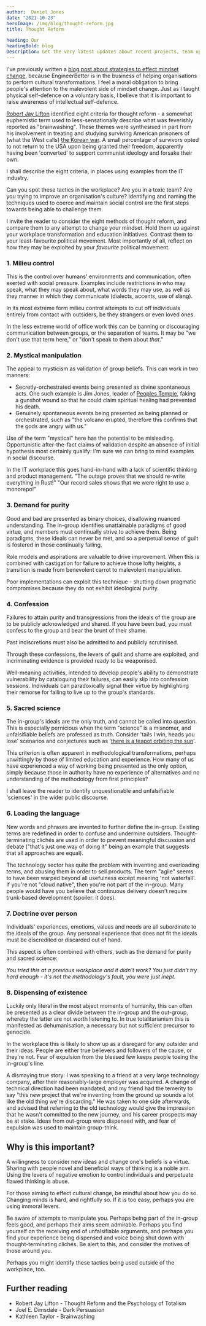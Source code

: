 ```yaml
---
author:  Daniel Jones
date: "2021-10-23"
heroImage: /img/blog/thought-reform.jpg
title: Thought Reform

heading: Our
headingBold: blog
Description: Get the very latest updates about recent projects, team updates, thoughts and industry news from our team of EngineerBetter experts.
---
```


I've previously written a [blog post about strategies to effect mindset change](/blog/transforming-minds-and-organisations/), because EngineerBetter is in the business of helping organisations to perform cultural transformations. I feel a moral obligation to bring people's attention to the malevolent side of mindset change. Just as I taught physical self-defence on a voluntary basis, I believe that it is important to raise awareness of intellectual self-defence.

[Robert Jay Lifton](https://en.wikipedia.org/wiki/Robert_Jay_Lifton) identified eight criteria for thought reform - a somewhat euphemistic term used to less-sensationally describe what was feverishly reported as "brainwashing". These themes were synthesised in part from his involvement in treating and studying surviving American prisoners of (what the West calls) [the Korean war](https://en.wikipedia.org/wiki/Korean_War). A small percentage of survivors opted to not return to the USA upon being granted their freedom, apparently having been 'converted' to support communist ideology and forsake their own.

I shall describe the eight criteria, in places using examples from the IT industry.

Can you spot these tactics in the workplace? Are you in a toxic team? Are you trying to improve an organisation's culture? Identifying and naming the techniques used to coerce and maintain social control are the first steps towards being able to challenge them.

I invite the reader to consider the eight methods of thought reform, and compare them to any attempt to change your mindset. Hold them up against your workplace transformation and education initiatives. Contrast them to your least-favourite political movement. Most importantly of all, reflect on how they may be exploited by your _favourite_ political movement.

### 1. Milieu control

This is the control over humans' environments and communication, often exerted with social pressure. Examples include restrictions in who may speak, what they may speak about, what words they may use, as well as they manner in which they communicate (dialects, accents, use of slang).

In its most extreme form milieu control attempts to cut off individuals entirely from contact with outsiders, be they strangers or even loved ones.

In the less extreme world of office work this can be banning or discouraging communication between groups, or the separation of teams. It may be "we don't use that term here," or "don't speak to them about _that_."

### 2. Mystical manipulation

The appeal to mysticism as validation of group beliefs. This can work in two manners:

* Secretly-orchestrated events being presented as divine spontaneous acts. One such example is Jim Jones, leader of [Peoples Temple](https://en.wikipedia.org/wiki/Peoples_Temple), faking a gunshot wound so that he could claim spiritual healing had prevented his death.
* Genuinely spontaneous events being presented as being planned or orchestrated, such as "the volcano erupted, therefore this confirms that the gods are angry with us."

Use of the term "mystical" here has the potential to be misleading. Opportunistic after-the-fact claims of validation despite an absence of initial hypothesis most certainly qualify: I'm sure we can bring to mind examples in social discourse.

In the IT workplace this goes hand-in-hand with a lack of scientific thinking and product management. "The outage proves that we should re-write everything in Rust!" "Our record sales shows that we were right to use a monorepo!"

### 3. Demand for purity

Good and bad are presented as binary choices, disallowing nuanced understanding. The in-group identifies unattainable paradigms of good virtue, and members must continually strive to achieve them. Being paradigms, these ideals can never be met, and so a perpetual sense of guilt is fostered in those continually failing.

Role models and aspirations are valuable to drive improvement. When this is combined with castigation for failure to achieve those lofty heights, a transition is made from benevolent carrot to malevolent manipulation.

Poor implementations can exploit this technique - shutting down pragmatic compromises because they do not exhibit ideological purity.

### 4. Confession

Failures to attain purity and transgressions from the ideals of the group are to be publicly acknowledged and shared. If you have been bad, you must confess to the group and bear the brunt of their shame.

Past indiscretions must also be admitted to and publicly scrutinised.

Through these confessions, the levers of guilt and shame are exploited, and incriminating evidence is provided ready to be weaponised.

Well-meaning activities, intended to develop people's ability to demonstrate vulnerability by cataloguing their failures, can easily slip into confession sessions. Individuals can paradoxically signal their virtue by highlighting their remorse for failing to live up to the group's standards.

### 5. Sacred science

The in-group's ideals are the only truth, and cannot be called into question. This is especially pernicious when the term "science" is a misnomer, and unfalsifiable beliefs are professed as truth. Consider 'tails I win, heads you lose' scenarios and conjectures such as '[there is a teapot orbiting the sun](https://en.wikipedia.org/wiki/Russell%27s_teapot)'.

This criterion is often apparent in methodological transformations, perhaps unwittingly by those of limited education and experience. How many of us have experienced a way of working being presented as the only option, simply because those in authority have no experience of alternatives and no understanding of the methodology from first principles?

I shall leave the reader to identify unquestionable and unfalsifiable 'sciences' in the wider public discourse.

### 6. Loading the language

New words and phrases are invented to further define the in-group. Existing terms are redefined in order to confuse and undermine outsiders. Thought-terminating clichés are used in order to prevent meaningful discussion and debate ("that's just one way of doing it" being an example that suggests that all approaches are equal).

The technology sector has quite the problem with inventing and overloading terms, and abusing them in order to sell products. The term "agile" seems to have been warped beyond all usefulness except meaning 'not waterfall'. If you're not "cloud native", then you're not part of the in-group. Many people would have you believe that continuous delivery doesn't require trunk-based development (spoiler: it does).

### 7. Doctrine over person

Individuals' experiences, emotions, values and needs are all subordinate to the ideals of the group. Any personal experience that does not fit the ideals must be discredited or discarded out of hand.

This aspect is often combined with others, such as the demand for purity and sacred science:

_You tried this at a previous workplace and it didn't work? You just didn't try hard enough - it's not the methodology's fault, you were just inept._

### 8. Dispensing of existence

Luckily only literal in the most abject moments of humanity, this can often be presented as a clear divide between the in-group and the out-group, whereby the latter are not worth listening to. In true totalitarianism this is manifested as dehumanisation, a necessary but not sufficient precursor to genocide.

In the workplace this is likely to show up as a disregard for any outsider and their ideas. People are either true believers and followers of the cause, or they're not. Fear of expulsion from the blessed few keeps people toeing the in-group's line.

A dismaying true story: I was speaking to a friend at a very large technology company, after their reasonably-large employer was acquired. A change of technical direction had been mandated, and my friend had the temerity to say "this new project that we're inventing from the ground up sounds a lot like the old thing we're discarding." He was taken to one side afterwards, and advised that referring to the old technology would give the impression that he wasn't committed to the new journey, and his career prospects may be at stake. Ideas from out-group were dispensed with, and fear of expulsion was used to maintain group-think.

## Why is this important?

A willingness to consider new ideas and change one's beliefs is a virtue. Sharing with people novel and beneficial ways of thinking is a noble aim. Using the levers of negative emotion to control individuals and perpetuate flawed thinking is abuse.

For those aiming to effect cultural change, be mindful about how you do so. Changing minds is hard, and rightfully so. If it is too easy, perhaps you are using immoral levers.

Be aware of attempts to manipulate you. Perhaps being part of the in-group feels good, and perhaps their aims seem admirable. Perhaps you find yourself on the receiving end of unfalsifiable arguments, and perhaps you find your experience being dispensed and voice being shut down with thought-terminating clichés. Be alert to this, and consider the motives of those around you.

Perhaps you might identify these tactics being used outside of the workplace, too.

## Further reading

* Robert Jay Lifton - Thought Reform and the Psychology of Totalism
* Joel E. Dimsdale - Dark Persuasion
* Kathleen Taylor - Brainwashing
